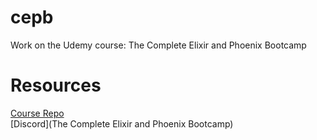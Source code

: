 # cepb

Work on the Udemy course: The Complete Elixir and Phoenix Bootcamp  

# Resources  
[Course Repo](https://github.com/StephenGrider/ElixirCode)  
[Discord](The Complete Elixir and Phoenix Bootcamp)  
